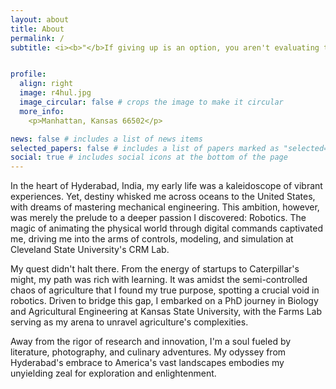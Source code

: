 ```yaml
---
layout: about
title: About
permalink: /
subtitle: <i><b>"</b>If giving up is an option, you aren't evaluating the options right<b>"</b></i> 


profile:
  align: right
  image: r4hul.jpg
  image_circular: false # crops the image to make it circular
  more_info:
    <p>Manhattan, Kansas 66502</p>

news: false # includes a list of news items
selected_papers: false # includes a list of papers marked as "selected={true}"
social: true # includes social icons at the bottom of the page
---
```


In the heart of Hyderabad, India, my early life was a kaleidoscope of vibrant experiences. Yet, destiny whisked me across oceans to the United States, with dreams of mastering mechanical engineering. This ambition, however, was merely the prelude to a deeper passion I discovered: Robotics. The magic of animating the physical world through digital commands captivated me, driving me into the arms of controls, modeling, and simulation at Cleveland State University's CRM Lab.

My quest didn't halt there. From the energy of startups to Caterpillar's might, my path was rich with learning. It was amidst the semi-controlled chaos of agriculture that I found my true purpose, spotting a crucial void in robotics. Driven to bridge this gap, I embarked on a PhD journey in Biology and Agricultural Engineering at Kansas State University, with the Farms Lab serving as my arena to unravel agriculture's complexities.

Away from the rigor of research and innovation, I'm a soul fueled by literature, photography, and culinary adventures. My odyssey from Hyderabad's embrace to America's vast landscapes embodies my unyielding zeal for exploration and enlightenment.
